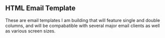 ## HTML Email Template

These are email templates I am building that will feature single and double columns, and will be compabatible with several major email clients as well as various screen sizes.